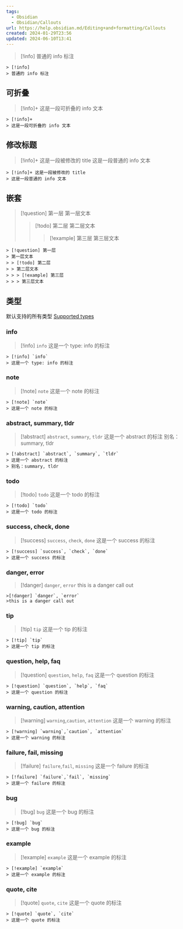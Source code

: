 ```yaml
---
tags:
  - Obsidian
  - Obsidian/Callouts
url: https://help.obsidian.md/Editing+and+formatting/Callouts
created: 2024-01-29T23:56
updated: 2024-06-10T13:41
---
```

> [!info]
> 普通的 info 标注
```obsidian
> [!info]
> 普通的 info 标注
```
## 可折叠
> [!info]+
> 这是一段可折叠的 info 文本
```obsidian
> [!info]+
> 这是一段可折叠的 info 文本
```
## 修改标题

> [!info]+ 这是一段被修改的 title
> 这是一段普通的 info 文本
```obsidian
> [!info]+ 这是一段被修改的 title
> 这是一段普通的 info 文本
```
## 嵌套

> [!question] 第一层
> 第一层文本
> > [!todo] 第二层
> > 第二层文本
> > > [!example] 第三层
> > > 第三层文本
```obsidian
> [!question] 第一层
> 第一层文本
> > [!todo] 第二层
> > 第二层文本
> > > [!example] 第三层
> > > 第三层文本
```
## 类型

默认支持的所有类型 [Supported types](https://help.obsidian.md/Editing+and+formatting/Callouts#Supported+types)
### info
> [!info] `info`
> 这是一个 type: info 的标注
```obsidian
> [!info] `info`
> 这是一个 type: info 的标注
```
### note
> [!note] `note`
> 这是一个 note 的标注
```
> [!note] `note`
> 这是一个 note 的标注
```
### abstract, summary, tldr
> [!abstract] `abstract`, `summary`, `tldr`
> 这是一个 abstract 的标注
> 别名：summary, tldr
```
> [!abstract] `abstract`, `summary`, `tldr`
> 这是一个 abstract 的标注
> 别名：summary, tldr
```
### todo
> [!todo] `todo`
> 这是一个 todo 的标注
```
> [!todo] `todo`
> 这是一个 todo 的标注
```
### success, check, done
> [!success] `success`, `check`, `done`
> 这是一个 success 的标注
```
> [!success] `success`, `check`, `done`
> 这是一个 success 的标注
```
### danger, error
>[!danger] `danger`, `error`
>this is a danger call out
```
>[!danger] `danger`, `error`
>this is a danger call out
```
### tip
> [!tip] `tip`
> 这是一个 tip 的标注
```
> [!tip] `tip`
> 这是一个 tip 的标注
```
### question, help, faq
> [!question] `question`, `help`, `faq`
> 这是一个 question 的标注
```
> [!question] `question`, `help`, `faq`
> 这是一个 question 的标注
```
### warning, caution, attention
> [!warning] `warning`,`caution`, `attention`
> 这是一个 warning 的标注
```
> [!warning] `warning`,`caution`, `attention`
> 这是一个 warning 的标注
```
### failure, fail, missing
> [!failure] `failure`,`fail`, `missing`
> 这是一个 failure 的标注
```
> [!failure] `failure`,`fail`, `missing`
> 这是一个 failure 的标注
```
### bug
> [!bug] `bug`
> 这是一个 bug 的标注
```
> [!bug] `bug`
> 这是一个 bug 的标注
```
### example
> [!example] `example`
> 这是一个 example 的标注
```
> [!example] `example`
> 这是一个 example 的标注
```
### quote, cite
> [!quote] `quote`, `cite`
> 这是一个 quote 的标注
```
> [!quote] `quote`, `cite`
> 这是一个 quote 的标注
```
